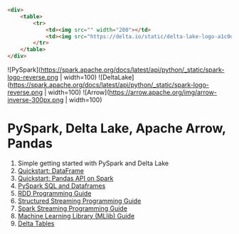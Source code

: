 ```html

<div>
    <table>
        <tr>
            <td><img src="" width="200"></td>
            <td><img src="https://delta.io/static/delta-lake-logo-a1c0d80d23c17de5f5d7224cb40f15dc.svg" width="200"></td>
        </tr>
    </table>
</div>
```

![PySpark](https://spark.apache.org/docs/latest/api/python/_static/spark-logo-reverse.png | width=100)
![DeltaLake](https://spark.apache.org/docs/latest/api/python/_static/spark-logo-reverse.png | width=100)
![Arrow](https://arrow.apache.org/img/arrow-inverse-300px.png | width=100)



# PySpark, Delta Lake, Apache Arrow, Pandas

1. Simple getting started with PySpark and Delta Lake
2. [Quickstart: DataFrame](https://spark.apache.org/docs/latest/api/python/getting_started/quickstart_df.html)
3. [Quickstart: Pandas API on Spark](https://spark.apache.org/docs/latest/api/python/getting_started/quickstart_ps.html)
4. [PySpark SQL and Dataframes](https://spark.apache.org/docs/latest/sql-programming-guide.html)
5. [RDD Programming Guide](https://spark.apache.org/docs/latest/rdd-programming-guide.html)
6. [Structured Streaming Programming Guide](https://spark.apache.org/docs/latest/structured-streaming-programming-guide.html)
7. [Spark Streaming Programming Guide](https://spark.apache.org/docs/latest/streaming-programming-guide.html)
8. [Machine Learning Library (MLlib) Guide](https://spark.apache.org/docs/latest/ml-guide.html)
9. [Delta Tables](https://docs.delta.io/latest/delta-intro.html)